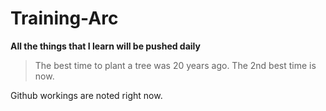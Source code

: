 # Training-Arc

**All the things that I learn will be pushed daily**

> The best time to plant a tree was 20 years ago.
> The 2nd best time is now.

Github workings are noted right now.
